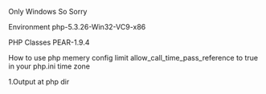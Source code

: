 Only Windows So Sorry

Environment
php-5.3.26-Win32-VC9-x86

PHP Classes
PEAR-1.9.4

How to use
php memery config limit
allow_call_time_pass_reference to true in your php.ini
time zone

1.Output at php dir